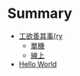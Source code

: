 # Summary

* [工欲善其事(ry](README.md)
   * [單機](PC.md)
   * [線上](Online.md)
* [Hello World](hello_world.md)

